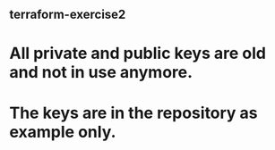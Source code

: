 ## terraform-exercise2
# All private and public keys are old and not in use anymore.
# The keys are in the repository as example only.


